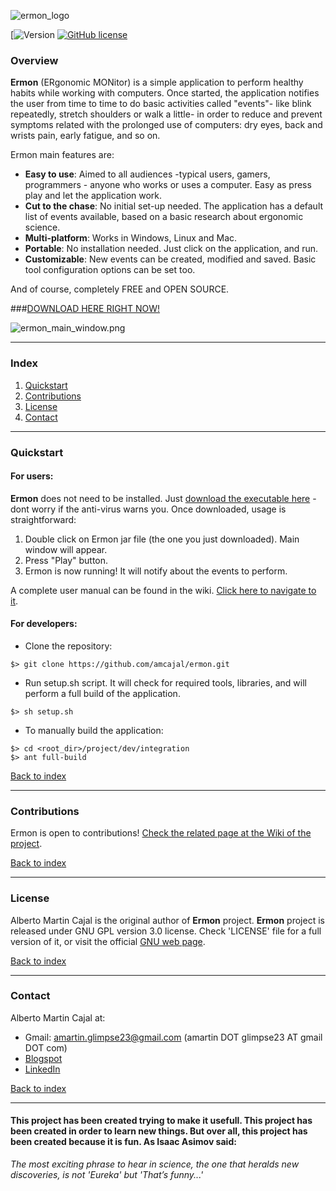 ![ermon_logo](https://github.com/amcajal/ermon/blob/master/project/doc/media/readme_ermon_logo.png)

[![Version](https://img.shields.io/badge/Version-1.10.0-brightgreen.svg)
[![GitHub license](https://img.shields.io/github/license/amcajal/gsvmind.svg)](https://github.com/amcajal/gsvmind/blob/master/LICENSE)


### Overview

**Ermon** (ERgonomic MONitor) is a simple application to perform healthy habits while working with computers. Once started, the application notifies the user from time to time to do basic activities called "events"- like blink repeatedly, stretch shoulders or walk a little- in order to reduce and prevent symptoms related with the prolonged use of computers: dry eyes, back and wrists pain, early fatigue, and so on.

Ermon main features are:

- **Easy to use**: Aimed to all audiences -typical users, gamers, programmers - anyone who works or uses a computer. Easy as press play and let the application work.
- **Cut to the chase**: No initial set-up needed. The application has a default list of events available, based on a basic research about ergonomic science.
- **Multi-platform**: Works in Windows, Linux and Mac.
- **Portable**: No installation needed. Just click on the application, and run. 
- **Customizable**: New events can be created, modified and saved. Basic tool configuration options can be set too.

And of course, completely FREE and OPEN SOURCE. 

###[DOWNLOAD HERE RIGHT NOW!](https://github.com/amcajal/ermon/blob/master/downloads/Ermon.jar?raw=true)

![ermon_main_window.png](https://github.com/amcajal/ermon/blob/master/project/doc/media/ermon_main_window.png)

---

### Index

1. [Quickstart](#quickstart)
2. [Contributions](#contributions)
3. [License](#license)
4. [Contact](#contact)

---

### Quickstart

#### For users:
**Ermon** does not need to be installed. Just [download the executable here](https://github.com/amcajal/ermon/blob/master/downloads/Ermon.jar?raw=true) 
-dont worry if the anti-virus warns you. Once downloaded, usage is straightforward:
1. Double click on Ermon jar file (the one you just downloaded). Main window will appear.
2. Press "Play" button.
3. Ermon is now running! It will notify about the events to perform.

A complete user manual can be found in the wiki. [Click here to navigate to it](https://github.com/amcajal/ermon/wiki/User-Manual).

#### For developers:
- Clone the repository: 
```
$> git clone https://github.com/amcajal/ermon.git
```

- Run setup.sh script. It will check for required tools, libraries, and will perform a full build of the application.
```
$> sh setup.sh
```

- To manually build the application:
```
$> cd <root_dir>/project/dev/integration
$> ant full-build
```

[Back to index](#index)

---

### Contributions

Ermon is open to contributions! [Check the related page at the Wiki of the project](https://github.com/amcajal/ermon/wiki/Page-005:-Contributions).

[Back to index](#index)

---

### License
Alberto Martin Cajal is the original author of **Ermon** project.
**Ermon** project is released under GNU GPL version 3.0 license. Check 'LICENSE' file for a full version of it, 
or visit the official [GNU web page](https://www.gnu.org/licenses/gpl-3.0.html).

[Back to index](#index)

---

### Contact
Alberto Martin Cajal at:
 
- Gmail: amartin.glimpse23@gmail.com (amartin DOT glimpse23 AT gmail DOT com)
- [Blogspot](http://glimpse-23.blogspot.com.es/)
- [LinkedIn](https://es.linkedin.com/in/alberto-martin-cajal-b0a63379)

[Back to index](#index)

---

#### This project has been created trying to make it usefull. This project has been created in order to learn new things. But over all, this project has been created because it is fun. As Isaac Asimov said:

*The most exciting phrase to hear in science, the one that heralds new discoveries, is not 'Eureka' but 'That’s funny...'*
